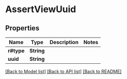 # AssertViewUuid

## Properties
Name | Type | Description | Notes
------------ | ------------- | ------------- | -------------
**r#type** | **String** |  | 
**uuid** | **String** |  | 

[[Back to Model list]](../README.md#documentation-for-models) [[Back to API list]](../README.md#documentation-for-api-endpoints) [[Back to README]](../README.md)


